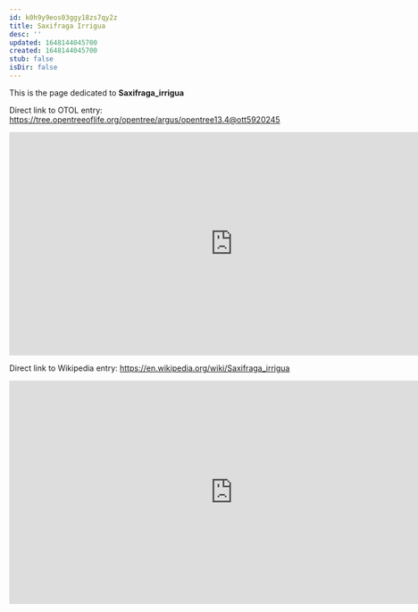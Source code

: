 ```yaml
---
id: k0h9y9eos03ggy18zs7qy2z
title: Saxifraga Irrigua
desc: ''
updated: 1648144045700
created: 1648144045700
stub: false
isDir: false
---
```

This is the page dedicated to **Saxifraga_irrigua**


Direct link to OTOL entry: https://tree.opentreeoflife.org/opentree/argus/opentree13.4@ott5920245



<html>
    <body>
    <iframe src="https://tree.opentreeoflife.org/opentree/argus/opentree13.4@ott5920245"
    width="800" height="400" frameborder="0" allowfullscreen> </iframe>
    </body>
</html>
    


Direct link to Wikipedia entry: https://en.wikipedia.org/wiki/Saxifraga_irrigua



<html>
    <body>
    <iframe src="https://en.wikipedia.org/wiki/Saxifraga_irrigua"
    width="800" height="400" frameborder="0" allowfullscreen> </iframe>
    </body>
</html>
    
